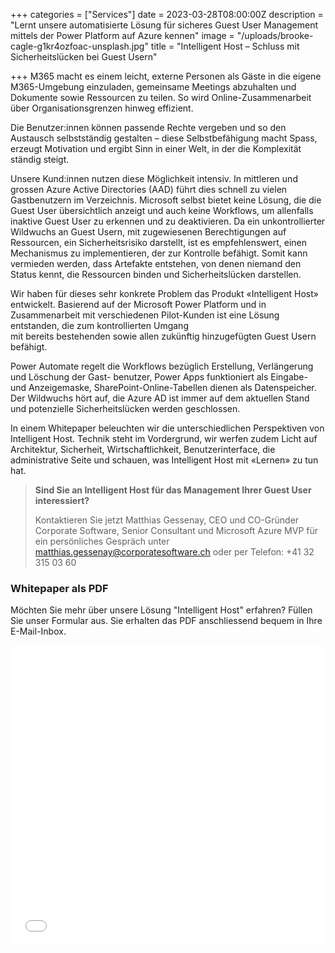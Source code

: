 +++
categories = ["Services"]
date = 2023-03-28T08:00:00Z
description = "Lernt unsere automatisierte Lösung für sicheres Guest User Management mittels der Power Platform auf Azure kennen"
image = "/uploads/brooke-cagle-g1kr4ozfoac-unsplash.jpg"
title = "Intelligent Host – Schluss mit Sicherheitslücken bei Guest Usern"

+++
M365 macht es einem leicht, externe Personen als Gäste in die eigene M365-Umgebung einzuladen, gemeinsame Meetings abzuhalten und Dokumente sowie Ressourcen zu teilen. So wird Online-Zusammenarbeit über Organisationsgrenzen hinweg effizient.

Die Benutzer:innen können passende Rechte vergeben und so den Austausch selbstständig gestalten – diese Selbstbefähigung macht Spass, erzeugt Motivation und ergibt Sinn in einer Welt, in der die Komplexität ständig steigt.

Unsere Kund:innen nutzen diese Möglichkeit intensiv. In mittleren und grossen Azure Active Directories (AAD) führt dies schnell zu vielen Gastbenutzern im Verzeichnis. Microsoft selbst bietet keine Lösung, die die Guest User übersichtlich anzeigt und auch keine Workflows, um allenfalls inaktive Guest User zu erkennen und zu deaktivieren. Da ein unkontrollierter Wildwuchs an Guest Usern, mit zugewiesenen Berechtigungen auf Ressourcen, ein Sicherheitsrisiko darstellt, ist es empfehlenswert, einen Mechanismus zu implementieren, der zur Kontrolle befähigt. Somit kann vermieden werden, dass Artefakte entstehen, von denen niemand den Status kennt, die Ressourcen binden und Sicherheitslücken darstellen.

Wir haben für dieses sehr konkrete Problem das Produkt «Intelligent Host» entwickelt. Basierend auf der Microsoft Power Platform und in Zusammenarbeit mit verschiedenen Pilot-Kunden ist eine Lösung entstanden, die zum kontrollierten Umgang  
mit bereits bestehenden sowie allen zukünftig hinzugefügten Guest Usern befähigt.

Power Automate regelt die Workflows bezüglich Erstellung, Verlängerung und Löschung der Gast- benutzer, Power Apps funktioniert als Eingabe- und Anzeigemaske, SharePoint-Online-Tabellen dienen als Datenspeicher. Der Wildwuchs hört auf, die Azure AD ist immer auf dem aktuellen Stand und potenzielle Sicherheitslücken werden geschlossen.

In einem Whitepaper beleuchten wir die unterschiedlichen Perspektiven von Intelligent Host. Technik steht im Vordergrund, wir werfen zudem Licht auf Architektur, Sicherheit, Wirtschaftlichkeit, Benutzerinterface, die administrative Seite und schauen, was Intelligent Host mit «Lernen» zu tun hat.

> **Sind Sie an Intelligent Host für das Management Ihrer Guest User interessiert?**
>
> Kontaktieren Sie jetzt Matthias Gessenay, CEO und CO-Gründer Corporate Software, Senior Consultant und Microsoft Azure MVP für ein persönliches Gespräch unter matthias.gessenay@corporatesoftware.ch oder per Telefon: +41 32 315 03 60

### Whitepaper als PDF

Möchten Sie mehr über unsere Lösung "Intelligent Host" erfahren? Füllen Sie unser Formular aus. Sie erhalten das PDF anschliessend bequem in Ihre E-Mail-Inbox.

<iframe width="640px" height="480px" src="[https://forms.office.com/Pages/ResponsePage.aspx?id=QX69K8kCTkuBaDOfkAxDGSlhY0cMwVRMuX4fTKcdUNhUOTNDRU4xTlNOS0tQM1hMWEEyOEhZNVJWWC4u&embed=true](https://forms.office.com/Pages/ResponsePage.aspx?id=QX69K8kCTkuBaDOfkAxDGSlhY0cMwVRMuX4fTKcdUNhUOTNDRU4xTlNOS0tQM1hMWEEyOEhZNVJWWC4u&embed=true "https://forms.office.com/Pages/ResponsePage.aspx?id=QX69K8kCTkuBaDOfkAxDGSlhY0cMwVRMuX4fTKcdUNhUOTNDRU4xTlNOS0tQM1hMWEEyOEhZNVJWWC4u&embed=true")" frameborder="0" marginwidth="0" marginheight="0" style="border: none; max-width:100%; max-height:100vh" allowfullscreen webkitallowfullscreen mozallowfullscreen msallowfullscreen> </iframe>